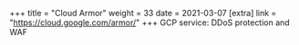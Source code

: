 +++
title = "Cloud Armor"
weight = 33
date = 2021-03-07
[extra]
link = "https://cloud.google.com/armor/"
+++
GCP service: DDoS protection and WAF

